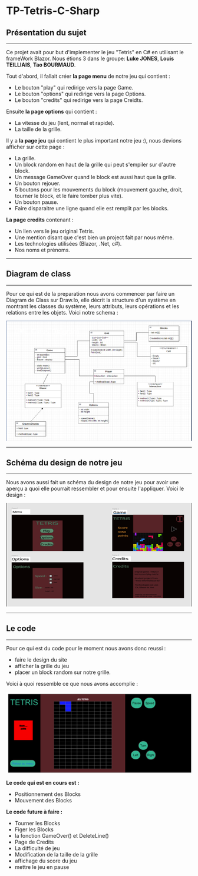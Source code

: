 # **TP-Tetris-C-Sharp**

## **Présentation du sujet**
---


Ce projet avait pour but d'implementer le jeu "Tetris" en C# en utilisant le frameWork Blazor. Nous étions 3 dans le groupe: **Luke JONES**, **Louis TEILLIAIS**, **Tao BOURMAUD**.

Tout d'abord, il fallait créer **la page menu** de notre jeu qui contient :
- Le bouton "play" qui redirige vers la page Game.
- Le bouton "options" qui redirige vers la page Options.
- Le bouton "credits" qui redirige vers la page Creidts.

Ensuite **la page options** qui contient :
- La vitesse du jeu (lent, normal et rapide).
- La taille de la grille. 

Il y a **la page jeu** qui contient le plus important notre jeu :), nous devions afficher sur cette page :
- La grille.
- Un block random en haut de la grille qui peut s'empiler sur d'autre block. 
- Un message GameOver quand le block est aussi haut que la grille.
- Un bouton rejouer.
- 5 boutons pour les mouvements du block (mouvement gauche, droit, tourner le block, et le faire tomber plus vite).
- Un bouton pause.
- Faire disparaitre une ligne quand elle est remplit par les blocks.

**La page credits** contenant :
- Un lien vers le jeu original Tetris.
- Une mention disant que c'est bien un project fait par nous même.
- Les technologies utilisées (Blazor, .Net, c#).
- Nos noms et prénoms.

---
## **Diagram de class**
---

Pour ce qui est de la preparation nous avons commencer par faire un Diagram de Class sur Draw.Io, elle décrit la structure d'un système en montrant les classes du système, leurs attributs, leurs opérations et les relations entre les objets.
Voici notre schema : 

![](1.PNG)

---
## **Schéma du design de notre jeu**
---

Nous avons aussi fait un schéma du design de notre jeu pour avoir une aperçu a quoi elle pourrait ressembler et pour ensuite l'appliquer. Voici le design : 

![](2.PNG)

---
## **Le code**
---

Pour ce qui est du code pour le moment nous avons donc reussi :
- faire le design du site
- afficher la grille du jeu
- placer un block random sur notre grille. 

Voici à quoi ressemble ce que nous avons accomplie  :

![](3.PNG)

**Le code qui est en cours est :**
- Positionnement des Blocks
- Mouvement des Blocks


**Le code future à faire :**
- Tourner les Blocks							
- Figer les Blocks
- la fonction GameOver() et DeleteLine()					
- Page de Credits
- La difficulté de jeu							
- Modification de la taille de la grille
- affichage du score du jeu									
- mettre le jeu en pause


